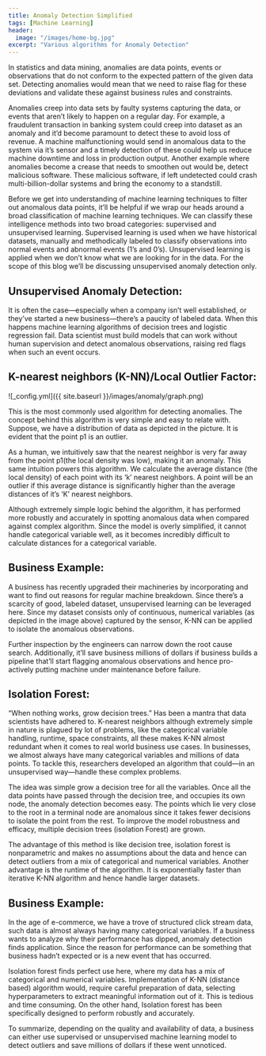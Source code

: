 ```yaml
---
title: Anomaly Detection Simplified
tags: [Machine Learning]
header:
  image: "/images/home-bg.jpg"
excerpt: "Various algorithms for Anomaly Detection"
---
```


In statistics and data mining, anomalies are data points, events or observations that do not conform to the expected pattern of the given data set. Detecting anomalies would mean that we need to raise flag for these deviations and validate these against business rules and constraints.

Anomalies creep into data sets by faulty systems capturing the data, or events that aren’t likely to happen on a regular day. For example, a fraudulent transaction in banking system could creep into dataset as an anomaly and it’d become paramount to detect these to avoid loss of revenue. A machine malfunctioning would send in anomalous data to the system via it’s sensor and a timely detection of these could help us reduce machine downtime and loss in production output. Another example where anomalies become a crease that needs to smoothen out would be, detect malicious software. These malicious software, if left undetected could crash multi-billion-dollar systems and bring the economy to a standstill.

Before we get into understanding of machine learning techniques to filter out anomalous data points, it’ll be helpful if we wrap our heads around a broad classification of machine learning techniques. We can classify these intelligence methods into two broad categories: supervised and unsupervised learning. Supervised learning is used when we have historical datasets, manually and methodically labeled to classify observations into normal events and abnormal events (1’s and 0’s). Unsupervised learning is applied when we don’t know what we are looking for in the data. For the scope of this blog we’ll be discussing unsupervised anomaly detection only.

## Unsupervised Anomaly Detection:

It is often the case—especially when a company isn’t well established, or they’ve started a new business—there’s a paucity of labeled data. When this happens machine learning algorithms of decision trees and logistic regression fail. Data scientist must build models that can work without human supervision and detect anomalous observations, raising red flags when such an event occurs.

## K-nearest neighbors (K-NN)/Local Outlier Factor:

![_config.yml]({{ site.baseurl }}/images/anomaly/graph.png)

This is the most commonly used algorithm for detecting anomalies. The concept behind this algorithm is very simple and easy to relate with. Suppose, we have a distribution of data as depicted in the picture. It is evident that the point p1 is an outlier.

As a human, we intuitively saw that the nearest neighbor is very far away from the point p1(the local density was low), making it an anomaly. This same intuition powers this algorithm. We calculate the average distance (the local density) of each point with its ‘k’ nearest neighbors. A point will be an outlier if this average distance is significantly higher than the average distances of it’s ‘K’ nearest neighbors.

Although extremely simple logic behind the algorithm, it has performed more robustly and accurately in spotting anomalous data when compared against complex algorithm. Since the model is overly simplified, it cannot handle categorical variable well, as it becomes incredibly difficult to calculate distances for a categorical variable.

## Business Example:

A business has recently upgraded their machineries by incorporating and want to find out reasons for regular machine breakdown. Since there’s a scarcity of good, labeled dataset, unsupervised learning can be leveraged here. Since my dataset consists only of continuous, numerical variables (as depicted in the image above) captured by the sensor, K-NN can be applied to isolate the anomalous observations.

Further inspection by the engineers can narrow down the root cause search. Additionally, it’ll save business millions of dollars if business builds a pipeline that’ll start flagging anomalous observations and hence pro-actively putting machine under maintenance before failure.

## Isolation Forest:

“When nothing works, grow decision trees.” Has been a mantra that data scientists have adhered to. K-nearest neighbors although extremely simple in nature is plagued by lot of problems, like the categorical variable handling, runtime, space constraints, all these makes K-NN almost redundant when it comes to real world business use cases. In businesses, we almost always have many categorical variables and millions of data points. To tackle this, researchers developed an algorithm that could—in an unsupervised way—handle these complex problems.

The idea was simple grow a decision tree for all the variables. Once all the data points have passed through the decision tree, and occupies its own node, the anomaly detection becomes easy. The points which lie very close to the root in a terminal node are anomalous since it takes fewer decisions to isolate the point from the rest. To improve the model robustness and efficacy, multiple decision trees (isolation Forest) are grown.

The advantage of this method is like decision tree, isolation forest is nonparametric and makes no assumptions about the data and hence can detect outliers from a mix of categorical and numerical variables. Another advantage is the runtime of the algorithm. It is exponentially faster than iterative K-NN algorithm and hence handle larger datasets.

## Business Example:

In the age of e-commerce, we have a trove of structured click stream data, such data is almost always having many categorical variables. If a business wants to analyze why their performance has dipped, anomaly detection finds application. Since the reason for performance can be something that business hadn’t expected or is a new event that has occurred.

Isolation forest finds perfect use here, where my data has a mix of categorical and numerical variables. Implementation of K-NN (distance based) algorithm would, require careful preparation of data, selecting hyperparameters to extract meaningful information out of it. This is tedious and time consuming. On the other hand, Isolation forest has been specifically designed to perform robustly and accurately.

To summarize, depending on the quality and availability of data, a business can either use supervised or unsupervised machine learning model to detect outliers and save millions of dollars if these went unnoticed.

